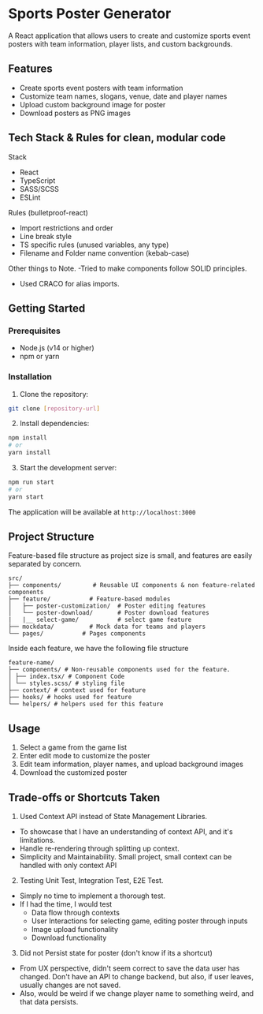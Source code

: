 # Sports Poster Generator

A React application that allows users to create and customize sports event posters with team information, player lists, and custom backgrounds.

## Features

- Create sports event posters with team information
- Customize team names, slogans, venue, date and player names
- Upload custom background image for poster
- Download posters as PNG images

## Tech Stack & Rules for clean, modular code

Stack

- React
- TypeScript
- SASS/SCSS
- ESLint

Rules (bulletproof-react)

- Import restrictions and order
- Line break style
- TS specific rules (unused variables, any type)
- Filename and Folder name convention (kebab-case)

Other things to Note.
-Tried to make components follow SOLID principles.

- Used CRACO for alias imports.

## Getting Started

### Prerequisites

- Node.js (v14 or higher)
- npm or yarn

### Installation

1. Clone the repository:

```bash
git clone [repository-url]
```

2. Install dependencies:

```bash
npm install
# or
yarn install
```

3. Start the development server:

```bash
npm run start
# or
yarn start
```

The application will be available at `http://localhost:3000`

## Project Structure

Feature-based file structure as project size is small, and features are easily separated by concern.

```
src/
├── components/         # Reusable UI components & non feature-related components
├── feature/           # Feature-based modules
│   ├── poster-customization/  # Poster editing features
│   └── poster-download/       # Poster download features
|   |__ select-game/           # select game feature
├── mockdata/          # Mock data for teams and players
└── pages/           # Pages components
```

Inside each feature, we have the following file structure

```
feature-name/
├── components/ # Non-reusable components used for the feature.
│ ├── index.tsx/ # Component Code
│ └── styles.scss/ # styling file
├── context/ # context used for feature
├── hooks/ # hooks used for feature
└── helpers/ # helpers used for this feature
```

## Usage

1. Select a game from the game list
2. Enter edit mode to customize the poster
3. Edit team information, player names, and upload background images
4. Download the customized poster

## Trade-offs or Shortcuts Taken

1. Used Context API instead of State Management Libraries.

- To showcase that I have an understanding of context API, and it's limitations.
- Handle re-rendering through splitting up context.
- Simplicity and Maintainability. Small project, small context can be handled with only context API

2. Testing Unit Test, Integration Test, E2E Test.

- Simply no time to implement a thorough test.
- If I had the time, I would test
  - Data flow through contexts
  - User Interactions for selecting game, editing poster through inputs
  - Image upload functionality
  - Download functionality

3. Did not Persist state for poster (don't know if its a shortcut)

- From UX perspective, didn't seem correct to save the data user has changed. Don't have an API to change backend, but also, if user leaves, usually changes are not saved.
- Also, would be weird if we change player name to something weird, and that data persists.
